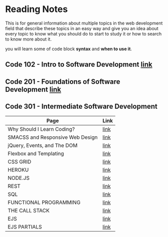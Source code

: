 # Reading Notes

This is for general information about multiple topics in the web development field that describe these topics in an easy way and give you an idea about every topic to know what you should do to start to study it or how to search to know more about it.

you will learn some of code block **syntax** and **when to use it**.

## Code 102 - Intro to Software Development [link](https://mohammed-khamees.github.io/reading-notes/)

## Code 201 - Foundations of Software Development [link](https://mohammed-khamees.github.io/reading-notes201/)

## Code 301 - Intermediate Software Development

| Page                             | Link                                                                                  |
| -------------------------------- | ------------------------------------------------------------------------------------- |
| Why Should I Learn Coding?       | [link](https://www.bitdegree.org/tutorials/what-is-coding/#why-should-i-learn-coding) |
| SMACSS and Responsive Web Design | [link](https://mohammed-khamees.github.io/reading-notes301/SMACSS)                    |
| jQuery, Events, and The DOM      | [link](https://mohammed-khamees.github.io/reading-notes301/jQueryEvents)              |
| Flexbox and Templating           | [link](https://mohammed-khamees.github.io/reading-notes301/flexbox)                   |
| CSS GRID                         | [link](https://mohammed-khamees.github.io/reading-notes301/cssGrid)                   |
| HEROKU                           | [link](https://mohammed-khamees.github.io/reading-notes301/HEROKU)                    |
| NODE.JS                          | [link](https://mohammed-khamees.github.io/reading-notes301/NODE)                      |
| REST                             | [link](https://mohammed-khamees.github.io/reading-notes301/REST)                      |
| SQL                              | [link](https://mohammed-khamees.github.io/reading-notes301/SQL)                       |
| FUNCTIONAL PROGRAMMING           | [link](https://mohammed-khamees.github.io/reading-notes301/FUNCTIONAL)                |
| THE CALL STACK                   | [link](https://mohammed-khamees.github.io/reading-notes301/THECALLSTACK)              |
| EJS                              | [link](https://mohammed-khamees.github.io/reading-notes301/EJS)                       |
| EJS PARTIALS                     | [link](https://mohammed-khamees.github.io/reading-notes301/EJSPARTIALS)               |

